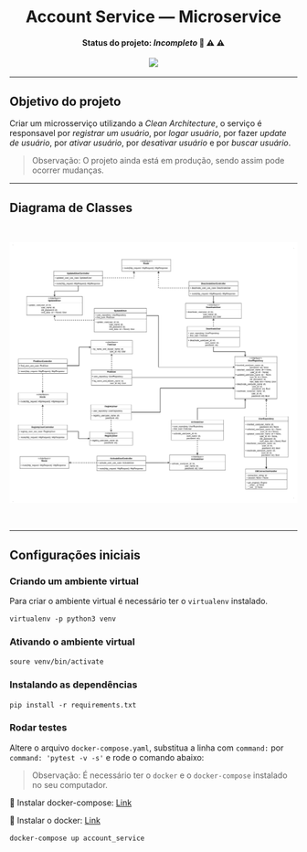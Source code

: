 <div align="center">
  <h1>Account Service — Microservice</h1>
  <h4>
    <strong>Status do projeto: </strong> <i>Incompleto</i> 🚧 ⚠️ ⚠️
  </h4>
  <a href="https://wakatime.com/badge/github/joaoo-vittor/account-service"><img src="https://wakatime.com/badge/github/joaoo-vittor/account-service.svg"></a>
</div>

----

## Objetivo do projeto

Criar um microsserviço utilizando a *Clean Architecture*, o serviço é responsavel por *registrar um usuário*, por *logar usuário*, por fazer *update de usuário*, por *ativar usuário*, por *desativar usuário* e por *buscar usuário*.

> Observação: O projeto ainda está em produção, sendo assim pode ocorrer mudanças.

----

## Diagrama de Classes

</br>

![registrar](digram/account-service.png)

</br>

----
## Configurações iniciais

### Criando um ambiente virtual

Para criar o ambiente virtual é necessário ter o `virtualenv` instalado.


```
virtualenv -p python3 venv
```

### Ativando o ambiente virtual

```
soure venv/bin/activate
```

### Instalando as dependências

```
pip install -r requirements.txt
```

### Rodar testes

Altere o arquivo `docker-compose.yaml`, substitua a linha com `command:` por `command: 'pytest -v -s'` e rode o comando abaixo:

> Observação: É necessário ter o `docker` e o `docker-compose` instalado no seu computador.

🔗 Instalar docker-compose: [Link](https://docs.docker.com/compose/install/)

🔗 Instalar o docker: [Link](https://docs.docker.com/get-docker/)

```
docker-compose up account_service
```
